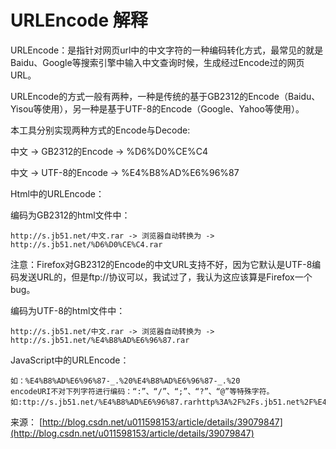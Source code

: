 

# URLEncode 解释

URLEncode：是指针对网页url中的中文字符的一种编码转化方式，最常见的就是Baidu、Google等搜索引擎中输入中文查询时候，生成经过Encode过的网页URL。

URLEncode的方式一般有两种，一种是传统的基于GB2312的Encode（Baidu、Yisou等使用），另一种是基于UTF-8的Encode（Google、Yahoo等使用）。 

本工具分别实现两种方式的Encode与Decode:

中文 -> GB2312的Encode -> %D6%D0%CE%C4 

中文 -> UTF-8的Encode -> %E4%B8%AD%E6%96%87 



Html中的URLEncode： 

编码为GB2312的html文件中：

```
http://s.jb51.net/中文.rar -> 浏览器自动转换为 -> http://s.jb51.net/%D6%D0%CE%C4.rar 
```

注意：Firefox对GB2312的Encode的中文URL支持不好，因为它默认是UTF-8编码发送URL的，但是ftp://协议可以，我试过了，我认为这应该算是Firefox一个bug。

编码为UTF-8的html文件中：

```
http://s.jb51.net/中文.rar -> 浏览器自动转换为 -> http://s.jb51.net/%E4%B8%AD%E6%96%87.rar 
```

JavaScript中的URLEncode： 

```
如：%E4%B8%AD%E6%96%87-_.%20%E4%B8%AD%E6%96%87-_.%20 
encodeURI不对下列字符进行编码：“:”、“/”、“;”、“?”、“@”等特殊字符。 
如:ttp://s.jb51.net/%E4%B8%AD%E6%96%87.rarhttp%3A%2F%2Fs.jb51.net%2F%E4%B8%AD%E6%96%87.rar
```



来源： [http://blog.csdn.net/u011598153/article/details/39079847](http://blog.csdn.net/u011598153/article/details/39079847)